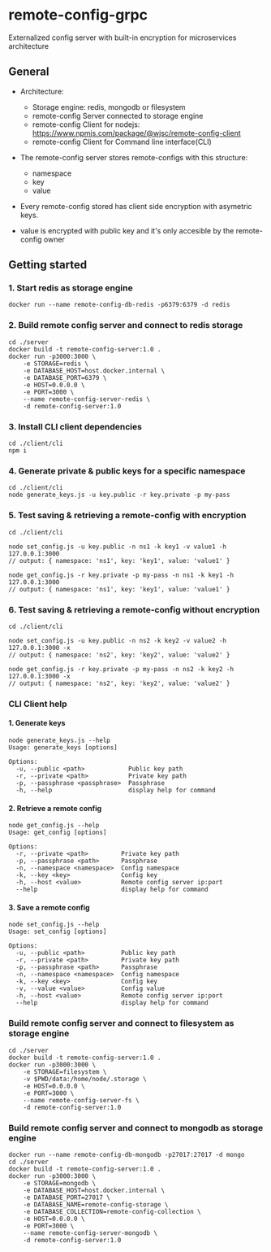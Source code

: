 # remote-config-grpc 

Externalized config server with built-in encryption for microservices architecture

## General

- Architecture:
    - Storage engine: redis, mongodb or filesystem
    - remote-config Server connected to storage engine
    - remote-config Client for nodejs: https://www.npmjs.com/package/@wjsc/remote-config-client
    - remote-config Client for Command line interface(CLI)

- The remote-config server stores remote-configs with this structure:
    - namespace
    - key
    - value

- Every remote-config stored has client side encryption with asymetric keys.
- value is encrypted with public key and it's only accesible by the remote-config owner


## Getting started
### 1. Start redis as storage engine
```
docker run --name remote-config-db-redis -p6379:6379 -d redis
```

### 2. Build remote config server and connect to redis storage
```
cd ./server
docker build -t remote-config-server:1.0 . 
docker run -p3000:3000 \
    -e STORAGE=redis \
    -e DATABASE_HOST=host.docker.internal \
    -e DATABASE_PORT=6379 \
    -e HOST=0.0.0.0 \
    -e PORT=3000 \
    --name remote-config-server-redis \
    -d remote-config-server:1.0
```

### 3. Install CLI client dependencies
```
cd ./client/cli
npm i
```

### 4. Generate private & public keys for a specific namespace
```
cd ./client/cli
node generate_keys.js -u key.public -r key.private -p my-pass
```

### 5. Test saving & retrieving a remote-config with encryption
```
cd ./client/cli

node set_config.js -u key.public -n ns1 -k key1 -v value1 -h 127.0.0.1:3000
// output: { namespace: 'ns1', key: 'key1', value: 'value1' }

node get_config.js -r key.private -p my-pass -n ns1 -k key1 -h 127.0.0.1:3000
// output: { namespace: 'ns1', key: 'key1', value: 'value1' }
```

### 6. Test saving & retrieving a remote-config without encryption
```
cd ./client/cli

node set_config.js -u key.public -n ns2 -k key2 -v value2 -h 127.0.0.1:3000 -x
// output: { namespace: 'ns2', key: 'key2', value: 'value2' }

node get_config.js -r key.private -p my-pass -n ns2 -k key2 -h 127.0.0.1:3000 -x
// output: { namespace: 'ns2', key: 'key2', value: 'value2' }
```


### CLI Client help

#### 1. Generate keys
```
node generate_keys.js --help
Usage: generate_keys [options]

Options:
  -u, --public <path>            Public key path
  -r, --private <path>           Private key path
  -p, --passphrase <passphrase>  Passphrase
  -h, --help                     display help for command
```

#### 2. Retrieve a remote config
```
node get_config.js --help
Usage: get_config [options]

Options:
  -r, --private <path>         Private key path
  -p, --passphrase <path>      Passphrase
  -n, --namespace <namespace>  Config namespace
  -k, --key <key>              Config key
  -h, --host <value>           Remote config server ip:port
  --help                       display help for command

```

#### 3. Save a remote config
```
node set_config.js --help
Usage: set_config [options]

Options:
  -u, --public <path>          Public key path
  -r, --private <path>         Private key path
  -p, --passphrase <path>      Passphrase
  -n, --namespace <namespace>  Config namespace
  -k, --key <key>              Config key
  -v, --value <value>          Config value
  -h, --host <value>           Remote config server ip:port
  --help                       display help for command
```


### Build remote config server and connect to filesystem as storage engine
```
cd ./server
docker build -t remote-config-server:1.0 .
docker run -p3000:3000 \
    -e STORAGE=filesystem \
    -v $PWD/data:/home/node/.storage \
    -e HOST=0.0.0.0 \
    -e PORT=3000 \
    --name remote-config-server-fs \
    -d remote-config-server:1.0
```


### Build remote config server and connect to mongodb as storage engine
```
docker run --name remote-config-db-mongodb -p27017:27017 -d mongo
cd ./server
docker build -t remote-config-server:1.0 .
docker run -p3000:3000 \
    -e STORAGE=mongodb \
    -e DATABASE_HOST=host.docker.internal \
    -e DATABASE_PORT=27017 \
    -e DATABASE_NAME=remote-config-storage \
    -e DATABASE_COLLECTION=remote-config-collection \
    -e HOST=0.0.0.0 \
    -e PORT=3000 \
    --name remote-config-server-mongodb \
    -d remote-config-server:1.0
```
